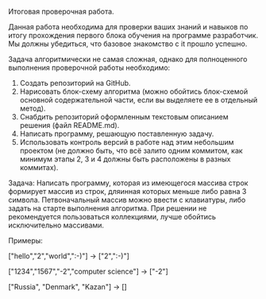Итоговая проверочная работа.

Данная работа необходима для проверки ваших знаний и навыков по итогу прохождения
первого блока обучения на программе разработчик. Мы должны убедиться, что базовое
знакомство с it прошло успешно.

Задача алгоритмически не самая сложная, однако для полноценного выполнения
проверочной работы необходимо:

1. Создать репозиторий на GitHub.
2. Нарисовать блок-схему алгоритма (можно обойтись блок-схемой основной содержательной
части, если вы выделяете ее в отдельный метод).
3. Снабдить репозиторий оформленным текстовым описанием решения (файл README.md).
4. Написать программу, решающую поставленную задачу.
5. Использовать контроль версий в работе над этим небольшим проектом (не должно быть, 
что всё залито одним коммитом, как минимум этапы 2, 3 и 4 должны быть расположены в 
разных коммитах).

Задача: Написать программу, которая из имеющегося массива строк формирует массив из 
строк, дляинная которых меньше либо равна 3 символа. Петвоначальный массив можно ввести
с клавиатуры, либо задать на старте выполнения алгоритма. При решении не рекомендуется
пользоваться коллекциями, лучше обойтись исключительно массивами.

Примеры:

["hello","2","world",":-)"] -> ["2",":-)"]

["1234","1567","-2","computer science"] -> ["-2"]

["Russia", "Denmark", "Kazan"] -> []